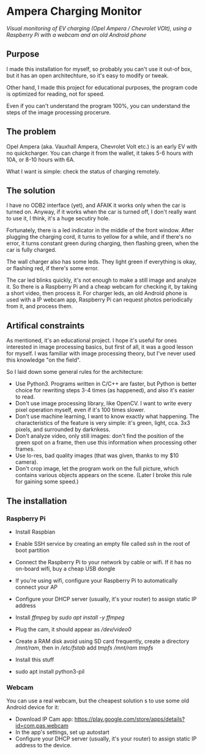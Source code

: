 # Ampera Charging Monitor

*Visual monitoring of EV charging (Opel Ampera / Chevrolet VOlt), using a Raspberry Pi with a webcam and an old Android phone*

## Purpose

I made this installation for myself, so probably you can't use it out-of box, but it has an open architechture, so it's easy to modify or tweak.

Other hand, I made this project for educational purposes, the program code is optimized for reading, not for speed.

Even if you can't understand the program 100%, you can understand the steps of the image processing procerure.


## The problem

Opel Ampera (aka. Vauxhall Ampera, Chevrolet Volt etc.) is an early EV with no  quickcharger. You can charge it from the wallet, it takes 5-6 hours with 10A, or 8-10 hours with 6A.

What I want is simple: check the status of charging remotely. 


## The solution

I have no ODB2 interface (yet), and AFAIK it works only when the car is turned on. Anyway, if it works when the car is turned off, I don't really want to use it, I think, it's a huge secutiry hole.

Fortunately, there is a led indicator in the middle of the front window. After plugging the charging cord, it turns to yellow for a while, and if there's no error, it turns constant green during charging, then flashing green, when the car is fully charged.

The wall charger also has some leds. They light green if everything is okay, or flashing red, if there's some error.

The car led blinks quickly, it's not enough to make a still image and analyze it. So there is a Raspberry Pi and a cheap webcam for checking it, by taking a short video, then process it. For charger leds, an old Android phone is used with a IP webcam app, Raspberry Pi can request photos periodically from it, and process them.


## Artifical constraints

As mentioned, it's an educational project. I hope it's useful for ones interested in image processing basics, but first of all, it was a good lesson for myself. I was familiar with image processing theory, but I've never used this knowledge "on the field".

So I laid down some general rules for the architecture:

- Use Python3. Programs written in C/C++ are faster, but Python is better choice for rewriting steps 3-4 times (as happened), and also it's easier to read.
- Don't use image processing library, like OpenCV. I want to write every pixel operation myself, even if it's 100 times slower.
- Don't use machine learning, I want to know exactly what happening. The characteristics of the feature is very simple: it's green, light, cca. 3x3 pixels, and surrounded by darknkess.
- Don't analyze video, only still images: don't find the position of the green spot on a frame, then use this information when processing other frames.
- Use lo-res, bad quality images (that was given, thanks to my $10 camera).
- Don't crop image, let the program work on the full picture, which contains various objects appears on the scene. (Later I broke this rule for gaining some speed.)


## The installation

### Raspberry Pi

- Install Raspbian
- Enable SSH service by creating an empty file called *ssh* in the root of boot partition
- Connect the Raspberry Pi to your network by cable or wifi. If it has no on-board wifi, buy a cheap USB dongle
- If you're using wifi, configure your Raspberry Pi to automatically connect your AP
- Configure your DHCP server (usually, it's your router) to assign static IP address
- Install *ffmpeg* by *sudo apt install -y ffmpeg*
- Plug the cam, it should appear as */dev/video0*
- Create a RAM disk avoid using SD card frequently, create a directory */mnt/ram*, then in */etc/fstab* add *tmpfs /mnt/ram tmpfs*
- Install this stuff

- sudo apt install python3-pil

### Webcam

You can use a real webcam, but the cheapest solution s to use some old Android device for it:
- Download IP Cam app: https://play.google.com/store/apps/details?id=com.pas.webcam
- In the app's settings, set up autostart
- Configure your DHCP server (usually, it's your router) to assign static IP address to the device.

